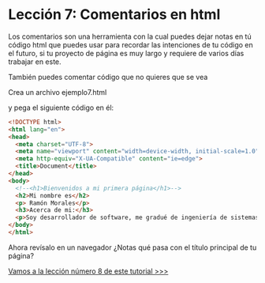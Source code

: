 # Lección 7: Comentarios en html

Los comentarios son una herramienta con la cual puedes dejar notas en tú código html que puedes usar para recordar las intenciones de tu código en el futuro, si tu proyecto de página es muy largo y requiere de varios días trabajar en este.


También puedes comentar código que no quieres que se vea

Crea un archivo ejemplo7.html

y pega el siguiente código en él:

```html
<!DOCTYPE html>
<html lang="en">
<head>
  <meta charset="UTF-8">
  <meta name="viewport" content="width=device-width, initial-scale=1.0">
  <meta http-equiv="X-UA-Compatible" content="ie=edge">
  <title>Document</title>
</head>
<body>
  <!--<h1>Bienvenidos a mi primera página</h1>-->
  <h2>Mi nombre es</h2>
  <p> Ramón Morales</p>
  <h3>Acerca de mi:</h3>
  <p>Soy desarrollador de software, me gradué de ingeniería de sistemas hace algunos años, llevo trabajando como desarrollador desde el 2006, pero la primera vez que hice código, fue en 1999 cuando estaba en octavo grado, es decir hace 20 años que programo</p>
</body>
</html>
```
Ahora revísalo en un navegador
¿Notas qué pasa con el título principal de tu página?

[Vamos a la lección número 8 de este tutorial >>>](leccion8.md)